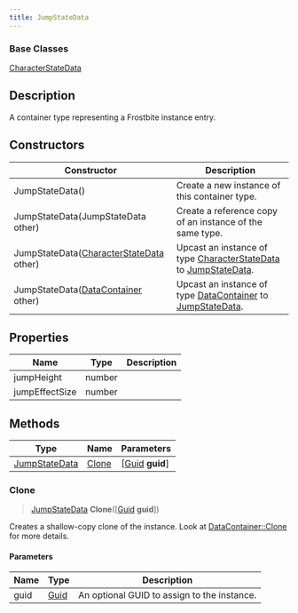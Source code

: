 ```yaml
---
title: JumpStateData
---
```

### Base Classes

[CharacterStateData](CharacterStateData)

## Description

A container type representing a Frostbite instance entry.

## Constructors

| Constructor                                                              | Description                                                                                                       |
| ------------------------------------------------------------------------ | ----------------------------------------------------------------------------------------------------------------- |
| JumpStateData()                                                          | Create a new instance of this container type.                                                                     |
| JumpStateData(JumpStateData other)                                       | Create a reference copy of an instance of the same type.                                                          |
| JumpStateData([CharacterStateData](CharacterStateData) other)            | Upcast an instance of type [CharacterStateData](CharacterStateData) to [JumpStateData](JumpStateData).            |
| JumpStateData([DataContainer](/vext/ref/shared/class/datacontainer) other) | Upcast an instance of type [DataContainer](/vext/ref/shared/class/datacontainer) to [JumpStateData](JumpStateData). |

## Properties

| Name           | Type   | Description |
| -------------- | ------ | ----------- |
| jumpHeight     | number |             |
| jumpEffectSize | number |             |

## Methods

| Type                           | Name            | Parameters                                     |
| ------------------------------ | --------------- | ---------------------------------------------- |
| [JumpStateData](JumpStateData) | [Clone](#clone) | \[[Guid](/vext/ref/shared/class/guid) **guid**\] |

### Clone

> [JumpStateData](JumpStateData) **Clone**(\[[Guid](/vext/ref/shared/class/guid) **guid**\])

Creates a shallow-copy clone of the instance. Look at [DataContainer::Clone](/vext/ref/shared/class/datacontainer#clone) for more details.

#### Parameters

| Name | Type         | Description                                 |
| ---- | ------------ | ------------------------------------------- |
| guid | [Guid](Guid) | An optional GUID to assign to the instance. |
